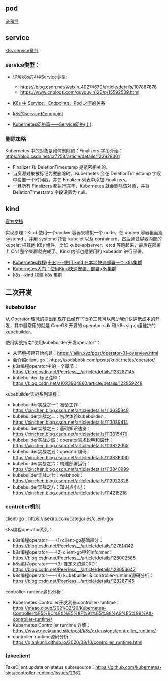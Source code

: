 ## pod
[亲和性](https://kubernetes.io/zh-cn/docs/concepts/scheduling-eviction/assign-pod-node/)

## service
[k8s service章节](https://kubernetes.io/zh-cn/docs/concepts/services-networking/service)

### service类型：

- 详解k8s的4种Service类型:
    - <https://blog.csdn.net/weixin_40274679/article/details/107887678>
    - <https://www.cnblogs.com/guyouyin123/p/15592539.html>


- [K8s 中 Service、Endpoints、Pod 之间的关系](https://blog.csdn.net/catoop/article/details/122072608)
- [k8s的service和endpoint](https://blog.csdn.net/jjt_zaj/article/details/122432291)
- [Kubernetes网络篇——Service网络(上)](https://morningspace.github.io/tech/k8s-net-service-1)

### 删除策略
Kubernetes 中的对象是如何删除的：Finalizers 字段介绍：https://blog.csdn.net/cr7258/article/details/123928301
- Finalizer 和 DeletionTimestamp 是紧密相关的。
- 当资源对象被标记为要删除时，Kubernetes 会在 DeletionTimestamp 字段中设置一个时间戳，并在 Finalizer 列表中添加 Finalizers。
- 一旦所有 Finalizers 都执行完毕，Kubernetes 就会删除该对象，并将 DeletionTimestamp 字段设置为 null。



## kind

[官方文档](https://kind.sigs.k8s.io/)

实现原理：Kind 使用一个docker 容器来模拟一个 node，在 docker 容器里面跑 systemd ，并用 systemd 托管 kubelet 以及 containerd，然后通过容器内部的 kubelet 把其他 K8s 组件，比如 kube-apiserver、etcd 等跑起来，最后在部署上 CNI 整个集群就完成了。Kind 内部也是使用的 kubeadm 进行部署。

- [Kubernetes教程(十五)---使用 kind 在本地快速部署一个 k8s集群](https://www.lixueduan.com/posts/kubernetes/15-kind-kubernetes-in-docker/)
- [Kubernetes入门：使用Kind快速安装、部署k8s集群](https://juejin.cn/post/7322672734768578599)
- [k8s--kind 搭建 k8s 集群](https://www.cnblogs.com/zouzou-busy/p/16388186.html)

## 二次开发
### kubebuilder
从 Operator 理念的提出到现在已经有了很多工具可以帮助我们快速低成本的开发，其中最常用的就是 CoreOS 开源的 operator-sdk 和 k8s sig 小组维护的 kubebuilder。

使用实战指南“使用kubebuilder开发operator”：
- 从环境搭建开始构建：https://lailin.xyz/post/operator-01-overview.html
- 会介绍client-go：https://podsbook.com/posts/kubernetes/operator/
- k8s编程operator中的一个章节：https://blog.csdn.net/Peerless__/article/details/128287145
- kubebuilder-标记注释：https://blog.csdn.net/a1023934860/article/details/122859248

kubebuilder实战系列课程：
- kubebuilder实战之一：准备工作：https://xinchen.blog.csdn.net/article/details/113035349
- kubebuilder实战之二：初次体验kubebuilder：https://xinchen.blog.csdn.net/article/details/113089414
- kubebuilder实战之三：基础知识速览：https://xinchen.blog.csdn.net/article/details/113815479
- kubebuilder实战之四：operator需求说明和设计：https://xinchen.blog.csdn.net/article/details/113822065
- kubebuilder实战之五：operator编码：https://xinchen.blog.csdn.net/article/details/113836090
- kubebuilder实战之六：构建部署运行：https://xinchen.blog.csdn.net/article/details/113840999
- kubebuilder实战之七：webhook：https://xinchen.blog.csdn.net/article/details/113922328
- kubebuilder实战之八：知识点小记：https://xinchen.blog.csdn.net/article/details/114215218

### controller机制
client-go：https://isekiro.com/categories/client-go/

k8s编程operator系列：
- k8s编程operator——(1) client-go基础部分：https://blog.csdn.net/Peerless__/article/details/127814142
- k8s编程operator——(2) client-go中的informer：https://blog.csdn.net/Peerless__/article/details/128002585
- k8s编程operator——(3) 自定义资源CRD：https://blog.csdn.net/Peerless__/article/details/128056647
- k8s编程operator——(4) kubebuilder & controller-runtime源码分析：https://blog.csdn.net/Peerless__/article/details/128287145

controller-runtime源码分析：

- Kubernetes Controller开发利器:controller-runtime：https://maao.cloud/2021/02/26/Kubernetes-Controller%E5%BC%80%E5%8F%91%E5%88%A9%E5%99%A8-controller-runtime/
- Kubernetes Controller runtime 详解：https://www.geekgame.site/post/k8s/extensions/controller_runtime/
- controller-runtime源码分析：https://qiankunli.github.io/2020/08/10/controller_runtime.html

### fakeclient
FakeClient update on status subresource：https://github.com/kubernetes-sigs/controller-runtime/issues/2362